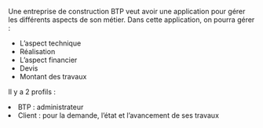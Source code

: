 Une entreprise de construction BTP veut avoir une application pour gérer les différents
aspects de son métier.
Dans cette application, on pourra gérer :
<ul>
  <li>L’aspect technique</li>
  <li>Réalisation</li>
  <li>L’aspect financier</li>
  <li>Devis</li>
  <li>Montant des travaux</li>
</ul>

Il y a 2 profils :
<li>BTP : administrateur</li>
<li>Client : pour la demande, l’état et l’avancement de ses travaux</li>
